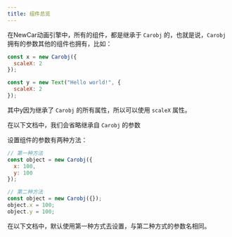 ```yaml
---
title: 组件总览
---
```


在NewCar动画引擎中，所有的组件，都是继承于 `Carobj` 的，也就是说，`Carobj` 拥有的参数其他的组件也拥有，比如：

```javascript
const x = new Carobj({
  scaleX: 2
});

const y = new Text("Hello world!", {
  scaleX: 2
});
```

其中y因为继承了 `Carobj` 的所有属性，所以可以使用 `scaleX` 属性。

在以下文档中，我们会省略继承自 `Carobj` 的参数

设置组件的参数有两种方法：

```javascript
// 第一种方法
const object = new Carobj({
  x: 100,
  y: 100
});

// 第二种方法
const object = new Carobj({});
object.x = 100;
object.y = 100;
```

在以下文档中，默认使用第一种方式去设置，与第二种方式的参数名相同。
